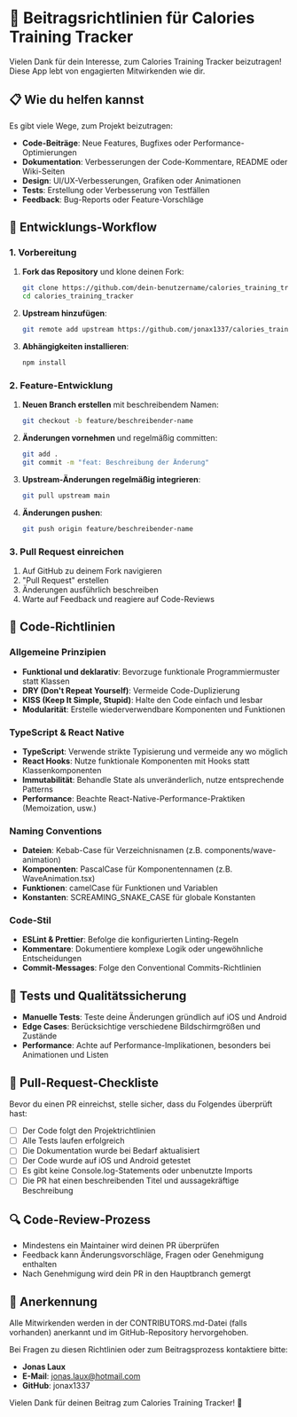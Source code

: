 # 🤝 Beitragsrichtlinien für Calories Training Tracker

Vielen Dank für dein Interesse, zum Calories Training Tracker beizutragen! Diese App lebt von engagierten Mitwirkenden wie dir.

## 📋 Wie du helfen kannst

Es gibt viele Wege, zum Projekt beizutragen:

- **Code-Beiträge**: Neue Features, Bugfixes oder Performance-Optimierungen
- **Dokumentation**: Verbesserungen der Code-Kommentare, README oder Wiki-Seiten
- **Design**: UI/UX-Verbesserungen, Grafiken oder Animationen
- **Tests**: Erstellung oder Verbesserung von Testfällen
- **Feedback**: Bug-Reports oder Feature-Vorschläge

## 🚀 Entwicklungs-Workflow

### 1. Vorbereitung

1. **Fork das Repository** und klone deinen Fork:
   ```bash
   git clone https://github.com/dein-benutzername/calories_training_tracker.git
   cd calories_training_tracker
   ```
2. **Upstream hinzufügen**:
   ```bash
   git remote add upstream https://github.com/jonax1337/calories_training_tracker.git
   ```
3. **Abhängigkeiten installieren**:
   ```bash
   npm install
   ```

### 2. Feature-Entwicklung

1. **Neuen Branch erstellen** mit beschreibendem Namen:
   ```bash
   git checkout -b feature/beschreibender-name
   ```
2. **Änderungen vornehmen** und regelmäßig committen:
   ```bash
   git add .
   git commit -m "feat: Beschreibung der Änderung"
   ```
3. **Upstream-Änderungen regelmäßig integrieren**:
   ```bash
   git pull upstream main
   ```
4. **Änderungen pushen**:
   ```bash
   git push origin feature/beschreibender-name
   ```

### 3. Pull Request einreichen

1. Auf GitHub zu deinem Fork navigieren
2. "Pull Request" erstellen
3. Änderungen ausführlich beschreiben
4. Warte auf Feedback und reagiere auf Code-Reviews

## 📏 Code-Richtlinien

### Allgemeine Prinzipien

- **Funktional und deklarativ**: Bevorzuge funktionale Programmiermuster statt Klassen
- **DRY (Don't Repeat Yourself)**: Vermeide Code-Duplizierung
- **KISS (Keep It Simple, Stupid)**: Halte den Code einfach und lesbar
- **Modularität**: Erstelle wiederverwendbare Komponenten und Funktionen

### TypeScript & React Native

- **TypeScript**: Verwende strikte Typisierung und vermeide any wo möglich
- **React Hooks**: Nutze funktionale Komponenten mit Hooks statt Klassenkomponenten
- **Immutabilität**: Behandle State als unveränderlich, nutze entsprechende Patterns
- **Performance**: Beachte React-Native-Performance-Praktiken (Memoization, usw.)

### Naming Conventions

- **Dateien**: Kebab-Case für Verzeichnisnamen (z.B. components/wave-animation)
- **Komponenten**: PascalCase für Komponentennamen (z.B. WaveAnimation.tsx)
- **Funktionen**: camelCase für Funktionen und Variablen
- **Konstanten**: SCREAMING_SNAKE_CASE für globale Konstanten

### Code-Stil

- **ESLint & Prettier**: Befolge die konfigurierten Linting-Regeln
- **Kommentare**: Dokumentiere komplexe Logik oder ungewöhnliche Entscheidungen
- **Commit-Messages**: Folge den Conventional Commits-Richtlinien

## 🧪 Tests und Qualitätssicherung

- **Manuelle Tests**: Teste deine Änderungen gründlich auf iOS und Android
- **Edge Cases**: Berücksichtige verschiedene Bildschirmgrößen und Zustände
- **Performance**: Achte auf Performance-Implikationen, besonders bei Animationen und Listen

## 📃 Pull-Request-Checkliste

Bevor du einen PR einreichst, stelle sicher, dass du Folgendes überprüft hast:

- [ ] Der Code folgt den Projektrichtlinien
- [ ] Alle Tests laufen erfolgreich
- [ ] Die Dokumentation wurde bei Bedarf aktualisiert
- [ ] Der Code wurde auf iOS und Android getestet
- [ ] Es gibt keine Console.log-Statements oder unbenutzte Imports
- [ ] Die PR hat einen beschreibenden Titel und aussagekräftige Beschreibung

## 🔍 Code-Review-Prozess

- Mindestens ein Maintainer wird deinen PR überprüfen
- Feedback kann Änderungsvorschläge, Fragen oder Genehmigung enthalten
- Nach Genehmigung wird dein PR in den Hauptbranch gemergt

## 🌟 Anerkennung

Alle Mitwirkenden werden in der CONTRIBUTORS.md-Datei (falls vorhanden) anerkannt und im GitHub-Repository hervorgehoben.

Bei Fragen zu diesen Richtlinien oder zum Beitragsprozess kontaktiere bitte:

- **Jonas Laux**
- **E-Mail**: jonas.laux@hotmail.com
- **GitHub**: jonax1337

Vielen Dank für deinen Beitrag zum Calories Training Tracker! 🚀
